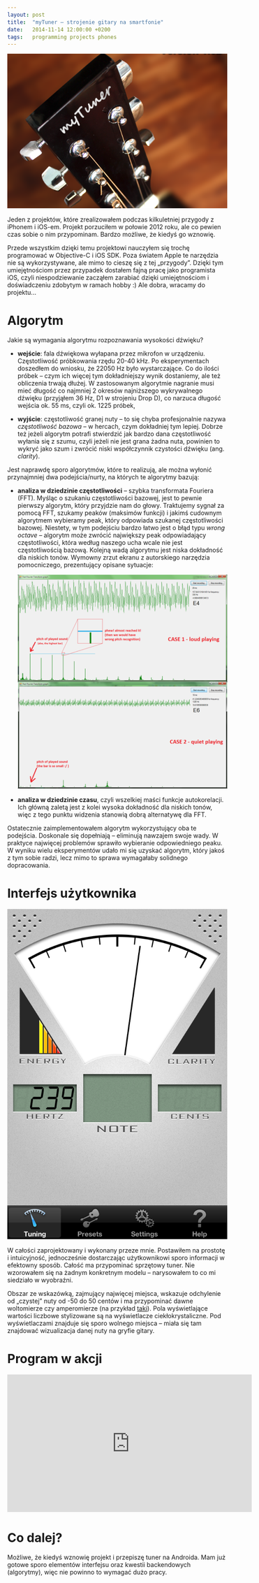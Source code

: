 ```yaml
---
layout: post
title:  "myTuner – strojenie gitary na smartfonie"
date:   2014-11-14 12:00:00 +0200
tags:   programming projects phones
---
```


![Aplikacja myTuner](/assets/myTuner.png)

Jeden z projektów, które zrealizowałem podczas kilkuletniej przygody z iPhonem i iOS-em. Projekt porzuciłem w połowie
2012 roku, ale co pewien czas sobie o nim przypominam. Bardzo możliwe, że kiedyś go wznowię.

Przede wszystkim dzięki temu projektowi nauczyłem się trochę programować w Objective-C i iOS SDK. Poza światem Apple te
narzędzia nie są wykorzystywane, ale mimo to cieszę się z tej „przygody”. Dzięki tym umiejętnościom przez przypadek
dostałem fajną pracę jako programista iOS, czyli niespodziewanie zacząłem zarabiać dzięki umiejętnościom i doświadczeniu
zdobytym w ramach hobby :) Ale dobra, wracamy do projektu...

# Algorytm

Jakie są wymagania algorytmu rozpoznawania wysokości dźwięku?

* **wejście**: fala dźwiękowa wyłapana przez mikrofon w urządzeniu. Częstotliwość próbkowania rzędu 20-40 kHz. Po
  eksperymentach doszedłem do wniosku, że 22050 Hz było wystarczające. Co do ilości próbek – czym ich więcej tym
  dokładniejszy wynik dostaniemy, ale też obliczenia trwają dłużej. W zastosowanym algorytmie nagranie musi mieć długość
  co najmniej 2 okresów najniższego wykrywalnego dźwięku (przyjąłem 36 Hz, D1 w strojeniu Drop D), co narzuca długość
  wejścia ok. 55 ms, czyli ok. 1225 próbek,

* **wyjście**: częstotliwość granej nuty – to się chyba profesjonalnie nazywa _częstotliwość bazowa_ – w hercach, czym
  dokładniej tym lepiej. Dobrze też jeżeli algorytm potrafi stwierdzić jak bardzo dana częstotliwość wyłania się z
  szumu, czyli jeżeli nie jest grana żadna nuta, powinien to wykryć jako szum i zwrócić niski współczynnik czystości 
  dźwięku (ang. _clarity_).

Jest naprawdę sporo algorytmów, które to realizują, ale można wyłonić przynajmniej dwa podejścia/nurty, na których te
algorytmy bazują:

* **analiza w dziedzinie częstotliwości** – szybka transformata Fouriera (FFT). Myśląc o szukaniu częstotliwości 
  bazowej, jest to pewnie pierwszy algorytm, który przyjdzie nam do głowy. Traktujemy sygnał za pomocą FFT, szukamy
  peaków (maksimów funkcji) i jakimś cudownym algorytmem wybieramy peak, który odpowiada szukanej częstotliwości
  bazowej. Niestety, w tym podejściu bardzo łatwo jest o błąd typu _wrong octave_ – algorytm może zwrócić największy
  peak odpowiadający częstotliwości, która według naszego ucha wcale nie jest częstotliwością bazową. Kolejną wadą
  algorytmu jest niska dokładność dla niskich tonów. Wymowny zrzut ekranu z autorskiego narzędzia pomocniczego,
  prezentujący opisane sytuacje:

  ![Analiza](/assets/MyTunerAnalysis.png)

* **analiza w dziedzinie czasu**, czyli wszelkiej maści funkcje autokorelacji. Ich główną zaletą jest z kolei wysoka
  dokładność dla niskich tonów, więc z tego punktu widzenia stanowią dobrą alternatywę dla FFT.

Ostatecznie zaimplementowałem algorytm wykorzystujący oba te podejścia. Doskonale się dopełniają – eliminują nawzajem
swoje wady. W praktyce najwięcej problemów sprawiło wybieranie odpowiedniego peaku. W wyniku wielu eksperymentów udało
mi się uzyskać algorytm, który jakoś z tym sobie radzi, lecz mimo to sprawa wymagałaby solidnego dopracowania.

# Interfejs użytkownika

![GUI](/assets/MyTunerGUI.png)

W całości zaprojektowany i wykonany przeze mnie. Postawiłem na prostotę i intuicyjność, jednocześnie dostarczając
użytkownikowi sporo informacji w efektowny sposób. Całość ma przypominać sprzętowy tuner. Nie wzorowałem się na żadnym
konkretnym modelu – narysowałem to co mi siedziało w wyobraźni.

Obszar ze wskazówką, zajmujący najwięcej miejsca, wskazuje odchylenie od „czystej” nuty od -50 do 50 centów i ma
przypominać dawne woltomierze czy amperomierze (na przykład
[taki](http://upload.wikimedia.org/wikipedia/commons/e/e3/Woltomierz_lab.jpg)). Pola wyświetlające wartości liczbowe
stylizowane są na wyświetlacze ciekłokrystaliczne. Pod wyświetlaczami znajduje się sporo wolnego miejsca – miała się tam
znajdować wizualizacja danej nuty na gryfie gitary.

# Program w akcji

<iframe
width="560"
height="315"
src="https://www.youtube.com/embed/M8IWh8Z-SrM"
title="YouTube video player"
frameborder="0"
allow="accelerometer; autoplay; clipboard-write; encrypted-media; gyroscope; picture-in-picture"
allowfullscreen
></iframe>

# Co dalej?

Możliwe, że kiedyś wznowię projekt i przepiszę tuner na Androida. Mam już gotowe sporo elementów interfejsu oraz kwestii
backendowych (algorytmy), więc nie powinno to wymagać dużo pracy.
